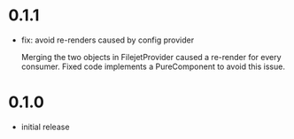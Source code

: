 # 0.1.1

- fix: avoid re-renders caused by config provider

  Merging the two objects in FilejetProvider caused a re-render for every consumer. Fixed code implements a PureComponent to avoid this issue.

# 0.1.0

- initial release
